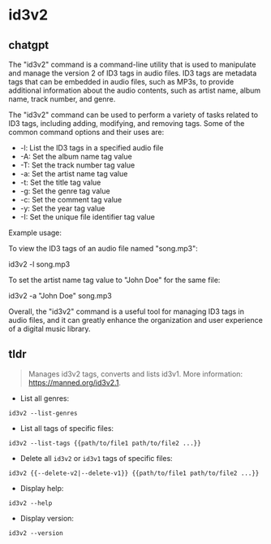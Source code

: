 # id3v2 
## chatgpt 
The "id3v2" command is a command-line utility that is used to manipulate and manage the version 2 of ID3 tags in audio files. ID3 tags are metadata tags that can be embedded in audio files, such as MP3s, to provide additional information about the audio contents, such as artist name, album name, track number, and genre.

The "id3v2" command can be used to perform a variety of tasks related to ID3 tags, including adding, modifying, and removing tags. Some of the common command options and their uses are:

- -l: List the ID3 tags in a specified audio file
- -A: Set the album name tag value
- -T: Set the track number tag value
- -a: Set the artist name tag value
- -t: Set the title tag value
- -g: Set the genre tag value
- -c: Set the comment tag value
- -y: Set the year tag value
- -I: Set the unique file identifier tag value

Example usage:

To view the ID3 tags of an audio file named "song.mp3":

id3v2 -l song.mp3

To set the artist name tag value to "John Doe" for the same file:

id3v2 -a "John Doe" song.mp3

Overall, the "id3v2" command is a useful tool for managing ID3 tags in audio files, and it can greatly enhance the organization and user experience of a digital music library. 

## tldr 
 
> Manages id3v2 tags, converts and lists id3v1.
> More information: <https://manned.org/id3v2.1>.

- List all genres:

`id3v2 ‐‐list‐genres`

- List all tags of specific files:

`id3v2 --list-tags {{path/to/file1 path/to/file2 ...}}`

- Delete all `id3v2` or `id3v1` tags of specific files:

`id3v2 {{--delete‐v2|--delete‐v1}} {{path/to/file1 path/to/file2 ...}}`

- Display help:

`id3v2 --help`

- Display version:

`id3v2 ‐‐version`
